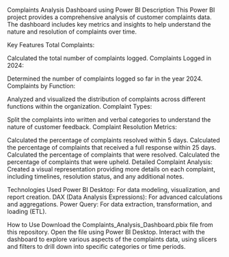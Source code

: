 Complaints Analysis Dashboard using Power BI
Description
This Power BI project provides a comprehensive analysis of customer complaints data. The dashboard includes key metrics and insights to help understand the nature and resolution of complaints over time.

Key Features
Total Complaints:

Calculated the total number of complaints logged.
Complaints Logged in 2024:

Determined the number of complaints logged so far in the year 2024.
Complaints by Function:

Analyzed and visualized the distribution of complaints across different functions within the organization.
Complaint Types:

Split the complaints into written and verbal categories to understand the nature of customer feedback.
Complaint Resolution Metrics:

Calculated the percentage of complaints resolved within 5 days.
Calculated the percentage of complaints that received a full response within 25 days.
Calculated the percentage of complaints that were resolved.
Calculated the percentage of complaints that were upheld.
Detailed Complaint Analysis:
Created a visual representation providing more details on each complaint, including timelines, resolution status, and any additional notes.

Technologies Used
Power BI Desktop: For data modeling, visualization, and report creation.
DAX (Data Analysis Expressions): For advanced calculations and aggregations.
Power Query: For data extraction, transformation, and loading (ETL).

How to Use
Download the Complaints_Analysis_Dashboard.pbix file from this repository.
Open the file using Power BI Desktop.
Interact with the dashboard to explore various aspects of the complaints data, using slicers and filters to drill down into specific categories or time periods.
